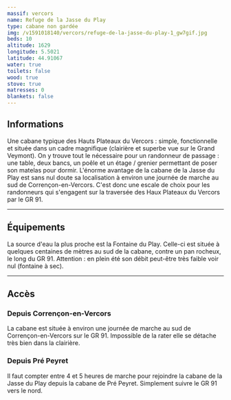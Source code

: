 ```yaml
---
massif: vercors
name: Refuge de la Jasse du Play
type: cabane non gardée
img: /v1591018140/vercors/refuge-de-la-jasse-du-play-1_gw7gif.jpg
beds: 10
altitude: 1629
longitude: 5.5021
latitude: 44.91067
water: true
toilets: false
wood: true
stove: true
matresses: 0
blankets: false
---
```



## Informations
Une cabane typique des Hauts Plateaux du Vercors : simple, fonctionnelle et située dans un cadre magnifique (clairière et superbe vue sur le Grand Veymont). On y trouve tout le nécessaire pour un randonneur de passage : une table, deux bancs, un poêle et un étage / grenier permettant de poser son matelas pour dormir. L'énorme avantage de la cabane de la Jasse du Play est sans nul doute sa localisation à environ une journée de marche au sud de Corrençon-en-Vercors. C'est donc une escale de choix pour les randonneurs qui s'engagent sur la traversée des Haux Plateaux du Vercors par le GR 91.

<grid :altitude="altitude" :beds="beds" :longitude="longitude" :latitude="longitude"></grid>

___

## Équipements

<grid :matresses="matresses" :blankets="blankets" :stove="stove" :wood="wood" :water="water" :toilets="toilets"></grid>

La source d'eau la plus proche est la Fontaine du Play. Celle-ci est située à quelques centaines de mètres au sud de la cabane, contre un pan rocheux, le long du GR 91.
Attention : en plein été son débit peut-être très faible voir nul (fontaine à sec).
___

## Accès

### Depuis Corrençon-en-Vercors
La cabane est située à environ une journée de marche au sud de Corrençon-en-Vercors sur le GR 91. Impossible de la rater elle se détache très bien dans la clairière.

### Depuis Pré Peyret
Il faut compter entre 4 et 5 heures de marche pour rejoindre la cabane de la Jasse du Play depuis la cabane de Pré Peyret. Simplement suivre le GR 91 vers le nord.
